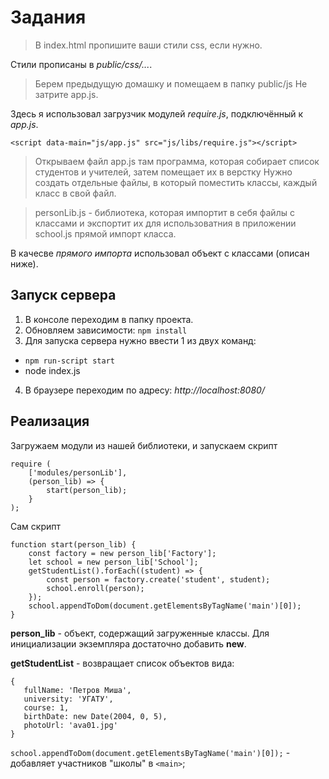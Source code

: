 # Задания

> В index.html пропишите ваши стили css, если нужно.

Cтили прописаны в *public/css/...*.

> Берем предыдущую домашку и помещаем в папку public/js
Не затрите app.js.

Здесь я использовал загрузчик модулей *require.js*, подключённый к *app.js*.
```
<script data-main="js/app.js" src="js/libs/require.js"></script>
```

> Открываем файл app.js там программа, которая собирает список студентов и учителей, затем помещает их в верстку
Нужно создать отдельные файлы, в который поместить классы, каждый класс в свой файл.

> personLib.js - библиотека, которая импортит в себя файлы с классами и экспортит их для использоватния в приложении
school.js прямой импорт класса.

В качесве *прямого импорта* использовал объект с классами (описан ниже).

## Запуск сервера 

1. В консоле переходим в папку проекта.
2. Обновляем зависимости: `npm install`
3. Для запуска сервера нужно ввести 1 из двух команд:
- `npm run-script start`
- node index.js
4. В браузере переходим по адресу: *http://localhost:8080/*

## Реализация

Загружаем модули из нашей библиотеки, и запускаем скрипт
```
require (
    ['modules/personLib'],
    (person_lib) => {
        start(person_lib);
    }
);
```

Сам скрипт
```
function start(person_lib) {
    const factory = new person_lib['Factory'];
    let school = new person_lib['School'];
    getStudentList().forEach((student) => {
        const person = factory.create('student', student);
        school.enroll(person);
    });
    school.appendToDom(document.getElementsByTagName('main')[0]);
}
```

**person_lib** - объект, содержащий загруженные классы.
Для инициализации экземпляра достаточно добавить **new**.

**getStudentList** - возвращает список объектов вида:
```
{
   fullName: 'Петров Миша',
   university: 'УГАТУ',
   course: 1,
   birthDate: new Date(2004, 0, 5),
   photoUrl: 'ava01.jpg'
}
```

`school.appendToDom(document.getElementsByTagName('main')[0]);` - добавляет участников "школы" в `<main>`;